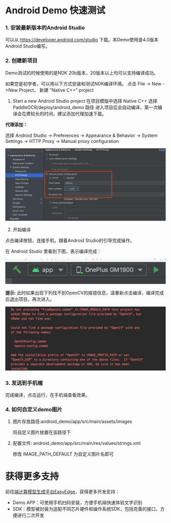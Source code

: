 # Android Demo 快速测试


### 1. 安装最新版本的Android Studio

可以从 https://developer.android.com/studio 下载。本Demo使用是4.0版本Android Studio编写。

### 2. 创建新项目

Demo测试的时候使用的是NDK 20b版本，20版本以上均可以支持编译成功。

如果您是初学者，可以用以下方式安装和测试NDK编译环境。
点击 File -> New ->New Project，  新建  "Native C++" project


1. Start a new Android Studio project
    在项目模版中选择 Native C++ 选择PaddleOCR/deploy/android_demo 路径
    进入项目后会自动编译，第一次编译会花费较长的时间，建议添加代理加速下载。

**代理添加：**

选择 Android Studio -> Preferences -> Appearance & Behavior -> System Settings -> HTTP Proxy -> Manual proxy configuration

![](../demo/proxy.png)

2. 开始编译

点击编译按钮，连接手机，跟着Android Studio的引导完成操作。

在 Android Studio 里看到下图，表示编译完成：

![](../demo/build.png)

**提示:** 此时如果出现下列找不到OpenCV的报错信息，请重新点击编译，编译完成后退出项目，再次进入。

![](../demo/error.png)

### 3. 发送到手机端

完成编译，点击运行，在手机端查看效果。

### 4. 如何自定义demo图片

1. 图片存放路径:android_demo/app/src/main/assets/images

   将自定义图片放置在该路径下

2. 配置文件: android_demo/app/src/main/res/values/strings.xml

   修改 IMAGE_PATH_DEFAULT 为自定义图片名即可


# 获得更多支持
前往[端计算模型生成平台EasyEdge](https://ai.baidu.com/easyedge/app/open_source_demo?referrerUrl=paddlelite)，获得更多开发支持：

- Demo APP：可使用手机扫码安装，方便手机端快速体验文字识别
- SDK：模型被封装为适配不同芯片硬件和操作系统SDK，包括完善的接口，方便进行二次开发
